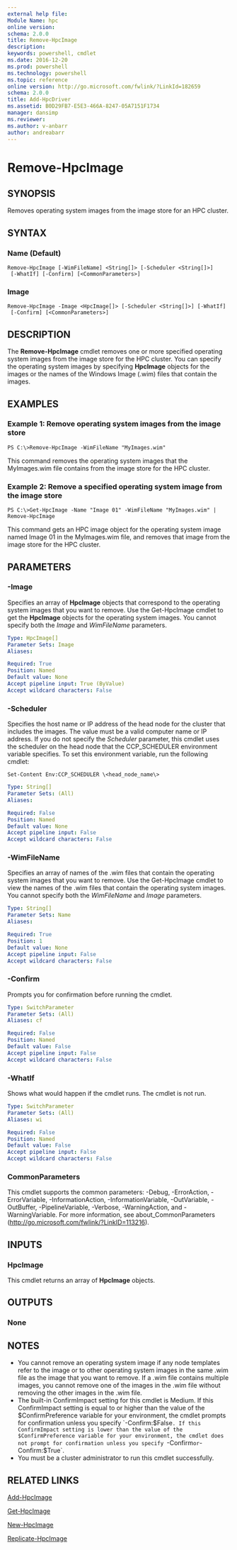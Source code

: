 ```yaml
---
external help file:
Module Name: hpc
online version:
schema: 2.0.0
title: Remove-HpcImage
description:
keywords: powershell, cmdlet
ms.date: 2016-12-20
ms.prod: powershell
ms.technology: powershell
ms.topic: reference
online version: http://go.microsoft.com/fwlink/?LinkId=182659
schema: 2.0.0
title: Add-HpcDriver
ms.assetid: B0D29FB7-E5E3-466A-8247-05A7151F1734
manager: dansimp
ms.reviewer:
ms.author: v-anbarr
author: andreabarr
---
```


# Remove-HpcImage

## SYNOPSIS
Removes operating system images from the image store for an HPC cluster.

## SYNTAX

### Name (Default)
```
Remove-HpcImage [-WimFileName] <String[]> [-Scheduler <String[]>]
 [-WhatIf] [-Confirm] [<CommonParameters>]
```

### Image
```
Remove-HpcImage -Image <HpcImage[]> [-Scheduler <String[]>] [-WhatIf]
 [-Confirm] [<CommonParameters>]
```

## DESCRIPTION
The **Remove-HpcImage** cmdlet removes one or more specified operating system images from the image store for the HPC cluster.
You can specify the operating system images by specifying **HpcImage** objects for the images or the names of the Windows Image (.wim) files that contain the images.

## EXAMPLES

### Example 1: Remove operating system images from the image store
```
PS C:\>Remove-HpcImage -WimFileName "MyImages.wim"
```

This command removes the operating system images that the MyImages.wim file contains from the image store for the HPC cluster.

### Example 2: Remove a specified operating system image from the image store
```
PS C:\>Get-HpcImage -Name "Image 01" -WimFileName "MyImages.wim" | Remove-HpcImage
```

This command gets an HPC image object for the operating system image named Image 01 in the MyImages.wim file, and removes that image from the image store for the HPC cluster.

## PARAMETERS

### -Image
Specifies an array of **HpcImage** objects that correspond to the operating system images that you want to remove.
Use the Get-HpcImage cmdlet to get the **HpcImage** objects for the operating system images.
You cannot specify both the *Image* and *WimFileName* parameters.

```yaml
Type: HpcImage[]
Parameter Sets: Image
Aliases:

Required: True
Position: Named
Default value: None
Accept pipeline input: True (ByValue)
Accept wildcard characters: False
```

### -Scheduler
Specifies the host name or IP address of the head node for the cluster that includes the images.
The value must be a valid computer name or IP address.
If you do not specify the *Scheduler* parameter, this cmdlet uses the scheduler on the head node that the CCP_SCHEDULER environment variable specifies.
To set this environment variable, run the following cmdlet:

`Set-Content Env:CCP_SCHEDULER \<head_node_name\>`

```yaml
Type: String[]
Parameter Sets: (All)
Aliases:

Required: False
Position: Named
Default value: None
Accept pipeline input: False
Accept wildcard characters: False
```

### -WimFileName
Specifies an array of names of the .wim files that contain the operating system images that you want to remove.
Use the Get-HpcImage cmdlet to view the names of the .wim files that contain the operating system images.
You cannot specify both the *WimFileName* and *Image* parameters.

```yaml
Type: String[]
Parameter Sets: Name
Aliases:

Required: True
Position: 1
Default value: None
Accept pipeline input: False
Accept wildcard characters: False
```

### -Confirm
Prompts you for confirmation before running the cmdlet.

```yaml
Type: SwitchParameter
Parameter Sets: (All)
Aliases: cf

Required: False
Position: Named
Default value: False
Accept pipeline input: False
Accept wildcard characters: False
```

### -WhatIf
Shows what would happen if the cmdlet runs.
The cmdlet is not run.

```yaml
Type: SwitchParameter
Parameter Sets: (All)
Aliases: wi

Required: False
Position: Named
Default value: False
Accept pipeline input: False
Accept wildcard characters: False
```

### CommonParameters
This cmdlet supports the common parameters: -Debug, -ErrorAction, -ErrorVariable, -InformationAction, -InformationVariable, -OutVariable, -OutBuffer, -PipelineVariable, -Verbose, -WarningAction, and -WarningVariable. For more information, see about_CommonParameters (http://go.microsoft.com/fwlink/?LinkID=113216).

## INPUTS

### HpcImage
This cmdlet returns an array of **HpcImage** objects.

## OUTPUTS

### None

## NOTES
* You cannot remove an operating system image if any node templates refer to the image or to other operating system images in the same .wim file as the image that you want to remove. If a .wim file contains multiple images, you cannot remove one of the images in the .wim file without removing the other images in the .wim file.
* The built-in ConfirmImpact setting for this cmdlet is Medium. If this ConfirmImpact setting is equal to or higher than the value of the $ConfirmPreference variable for your environment, the cmdlet prompts for confirmation unless you specify `-Confirm:$False`. If this ConfirmImpact setting is lower than the value of the $ConfirmPreference variable for your environment, the cmdlet does not prompt for confirmation unless you specify `-Confirm` or `-Confirm:$True`.
* You must be a cluster administrator to run this cmdlet successfully.

## RELATED LINKS

[Add-HpcImage](./Add-HpcImage.md)

[Get-HpcImage](./Get-HpcImage.md)

[New-HpcImage](./New-HpcImage.md)

[Replicate-HpcImage](./Replicate-HpcImage.md)
